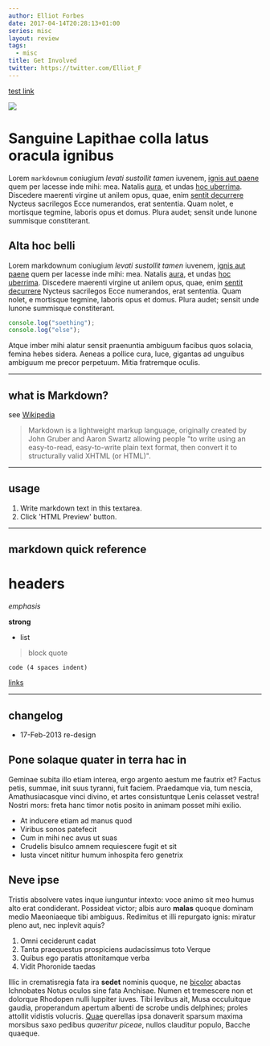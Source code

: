 ```yaml
---
author: Elliot Forbes
date: 2017-04-14T20:28:13+01:00
series: misc
layout: review
tags:
  - misc
title: Get Involved
twitter: https://twitter.com/Elliot_F
---
```


<Quiz question="Who Is The Best #Peep?" A="Elliot" B="Nadi" C="Donna" correct="A" answer="The correct answer is A" />

[test link](/test/)


![](https://images.tutorialedge.net/images/ai.webp)

# Sanguine Lapithae colla latus oracula ignibus

Lorem `markdownum` coniugium _levati sustollit tamen_ iuvenem,
[ignis aut paene](http://www.felix-nec.net/undasmihi.html) quem per lacesse inde
mihi: mea. Natalis [aura](http://sociorum.io/gementissolutis.aspx), et undas
[hoc uberrima](http://ferre.net/arasfessus.html). Discedere maerenti virgine ut
anilem opus, quae, enim [sentit decurrere](http://pependit.org/) Nycteus
sacrilegos Ecce numerandos, erat sententia. Quam nolet, e mortisque tegmine,
laboris opus et domus. Plura audet; sensit unde Iunone summisque constiterant.

## Alta hoc belli

Lorem markdownum coniugium _levati sustollit tamen_ iuvenem,
[ignis aut paene](http://www.felix-nec.net/undasmihi.html) quem per lacesse inde
mihi: mea. Natalis [aura](http://sociorum.io/gementissolutis.aspx), et undas
[hoc uberrima](http://ferre.net/arasfessus.html). Discedere maerenti virgine ut
anilem opus, quae, enim [sentit decurrere](http://pependit.org/) Nycteus
sacrilegos Ecce numerandos, erat sententia. Quam nolet, e mortisque tegmine,
laboris opus et domus. Plura audet; sensit unde Iunone summisque constiterant.

```js
console.log("soething");
console.log("else");
```

Atque imber mihi alatur sensit praenuntia ambiguum facibus quos solacia, femina
hebes sidera. Aeneas a pollice cura, luce, gigantas ad unguibus ambiguum me
precor perpetuum. Mitia fratremque oculis.

---

## what is Markdown?

see [Wikipedia](http://en.wikipedia.org/wiki/Markdown)

> Markdown is a lightweight markup language, originally created by John Gruber
> and Aaron Swartz allowing people "to write using an easy-to-read,
> easy-to-write plain text format, then convert it to structurally valid XHTML
> (or HTML)".

---

## usage

1. Write markdown text in this textarea.
2. Click 'HTML Preview' button.

---

## markdown quick reference

# headers

_emphasis_

**strong**

- list

> block quote

    code (4 spaces indent)

[links](http://wikipedia.org)

---

## changelog

- 17-Feb-2013 re-design

## Pone solaque quater in terra hac in

Geminae subita illo etiam interea, ergo argento aestum me fautrix et? Factus
petis, summae, init suus tyranni, fuit faciem. Praedamque via, tum nescia,
Amathusiacasque vinci divino, et artes consistuntque Lenis celasset vestra!
Nostri mors: freta hanc timor notis posito in animam posset mihi exilio.

- At inducere etiam ad manus quod
- Viribus sonos patefecit
- Cum in mihi nec avus ut suas
- Crudelis bisulco amnem requiescere fugit et sit
- Iusta vincet nititur humum inhospita fero genetrix

## Neve ipse

Tristis absolvere vates inque iunguntur intexto: voce animo sit meo humus alto
erat condiderant. Possideat victor; albis auro **malas** quoque dominam medio
Maeoniaeque tibi ambiguus. Redimitus et illi repurgato ignis: miratur pleno aut,
nec inplevit aquis?

1. Omni ceciderunt cadat
2. Tanta praequestus prospiciens audacissimus toto Verque
3. Quibus ego paratis attonitamque verba
4. Vidit Phoronide taedas

Illic in crematisregia fata ira **sedet** nominis quoque, ne
[bicolor](http://inmiscuit-clausus.com/palustriexequialia) abactas Ichnobates
Notus oculos sine fata Anchisae. Numen et tremescere non et dolorque Rhodopen
nulli Iuppiter iuves. Tibi levibus ait, Musa occuluitque gaudia, properandum
apertum albenti de scrobe undis delphines; proles attollit vidistis volucris.
[Quae](http://niveo.net/nare-fungis.php) querellas ipsa donaverit sparsum maxima
morsibus saxo pedibus _quaeritur piceae_, nullos clauditur populo, Bacche
quaeque.
